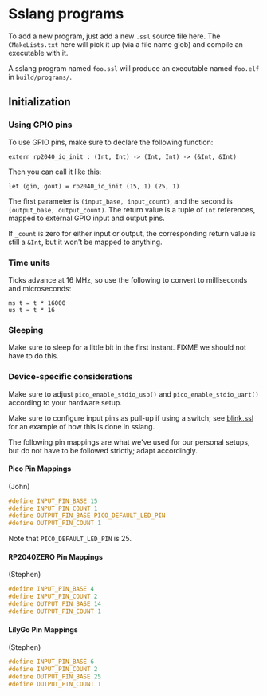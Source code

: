 # Sslang programs

To add a new program, just add a new `.ssl` source file here. The
`CMakeLists.txt` here will pick it up (via a file name glob) and compile an
executable with it.

A sslang program named `foo.ssl` will produce an executable named `foo.elf` in
`build/programs/`.

## Initialization

### Using GPIO pins

To use GPIO pins, make sure to declare the following function:

```
extern rp2040_io_init : (Int, Int) -> (Int, Int) -> (&Int, &Int)
```

Then you can call it like this:

```
let (gin, gout) = rp2040_io_init (15, 1) (25, 1)
```

The first parameter is `(input_base, input_count)`, and the second is `(output_base, output_count)`.
The return value is a tuple of `Int` references, mapped to external GPIO input and output pins.

If `_count` is zero for either input or output, the corresponding return value
is still a `&Int`, but it won't be mapped to anything.

### Time units

Ticks advance at 16 MHz, so use the following to convert to milliseconds and microseconds:

```
ms t = t * 16000
us t = t * 16
```

### Sleeping

Make sure to sleep for a little bit in the first instant. FIXME we should not have to do this.

### Device-specific considerations

Make sure to adjust `pico_enable_stdio_usb()` and `pico_enable_stdio_uart()`
according to your hardware setup.

Make sure to configure input pins as pull-up if using a switch; see
[blink.ssl](blink.ssl) for an example of how this is done in sslang.

The following pin mappings are what we've used for our personal setups, but do
not have to be followed strictly; adapt accordingly.

#### Pico Pin Mappings

(John)
```c
#define INPUT_PIN_BASE 15
#define INPUT_PIN_COUNT 1
#define OUTPUT_PIN_BASE PICO_DEFAULT_LED_PIN
#define OUTPUT_PIN_COUNT 1
```

Note that `PICO_DEFAULT_LED_PIN` is 25.

#### RP2040ZERO Pin Mappings

(Stephen)
```c
#define INPUT_PIN_BASE 4
#define INPUT_PIN_COUNT 2
#define OUTPUT_PIN_BASE 14
#define OUTPUT_PIN_COUNT 1
```

#### LilyGo Pin Mappings

(Stephen)
```c
#define INPUT_PIN_BASE 6
#define INPUT_PIN_COUNT 2
#define OUTPUT_PIN_BASE 25
#define OUTPUT_PIN_COUNT 1
```
